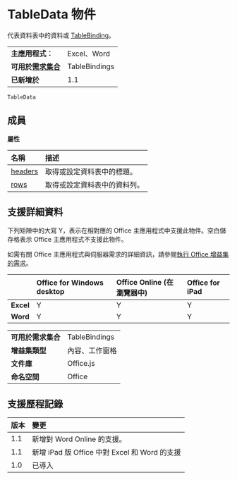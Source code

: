 
# <a name="tabledata-object"></a>TableData 物件
代表資料表中的資料或 [TableBinding](../../reference/shared/binding.tablebinding.md)。

|||
|:-----|:-----|
|**主應用程式︰**|Excel、Word|
|**可用於[需求集合](../../docs/overview/specify-office-hosts-and-api-requirements.md)**|TableBindings|
|**已新增於**|1.1|

```
TableData
```

## <a name="members"></a>成員


**屬性**


|**名稱**|**描述**|
|:-----|:-----|
|[headers](../../reference/shared/tabledata.headers.md)|取得或設定資料表中的標題。|
|[rows](../../reference/shared/tabledata.rows.md)|取得或設定資料表中的資料列。|

## <a name="support-details"></a>支援詳細資料


下列矩陣中的大寫 Y，表示在相對應的 Office 主應用程式中支援此物件。空白儲存格表示 Office 主應用程式不支援此物件。

如需有關 Office 主應用程式與伺服器需求的詳細資訊，請參閱[執行 Office 增益集的需求](../../docs/overview/requirements-for-running-office-add-ins.md)。


||**Office for Windows desktop**|**Office Online (在瀏覽器中)**|**Office for iPad**|
|:-----|:-----|:-----|:-----|
|**Excel**|Y|Y|Y|
|**Word**|Y|Y|Y|

|||
|:-----|:-----|
|**可用於需求集合**|TableBindings|
|**增益集類型**|內容、工作窗格|
|**文件庫**|Office.js|
|**命名空間**|Office|

## <a name="support-history"></a>支援歷程記錄




|**版本**|**變更**|
|:-----|:-----|
|1.1|新增對 Word Online 的支援。|
|1.1|新增 iPad 版 Office 中對 Excel 和 Word 的支援|
|1.0|已導入|
